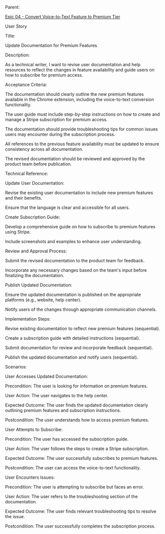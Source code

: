 Parent: 

[Epic 04 - Convert Voice-to-Text Feature to Premium Tier](epic-04.md)

User Story

Title:

Update Documentation for Premium Features

Description:

As a technical writer, I want to revise user documentation and help resources to reflect the changes in feature availability and guide users on how to subscribe for premium access.

Acceptance Criteria:

The documentation should clearly outline the new premium features available in the Chrome extension, including the voice-to-text conversion functionality.

The user guide must include step-by-step instructions on how to create and manage a Stripe subscription for premium access.

The documentation should provide troubleshooting tips for common issues users may encounter during the subscription process.

All references to the previous feature availability must be updated to ensure consistency across all documentation.

The revised documentation should be reviewed and approved by the product team before publication.

Technical Reference:

Update User Documentation:

Revise the existing user documentation to include new premium features and their benefits.

Ensure that the language is clear and accessible for all users.

Create Subscription Guide:

Develop a comprehensive guide on how to subscribe to premium features using Stripe.

Include screenshots and examples to enhance user understanding.

Review and Approval Process:

Submit the revised documentation to the product team for feedback.

Incorporate any necessary changes based on the team's input before finalizing the documentation.

Publish Updated Documentation:

Ensure the updated documentation is published on the appropriate platforms (e.g., website, help center).

Notify users of the changes through appropriate communication channels.

Implementation Steps:

Revise existing documentation to reflect new premium features (sequential).

Create a subscription guide with detailed instructions (sequential).

Submit documentation for review and incorporate feedback (sequential).

Publish the updated documentation and notify users (sequential).

Scenarios:

User Accesses Updated Documentation:

Precondition: The user is looking for information on premium features.

User Action: The user navigates to the help center.

Expected Outcome: The user finds the updated documentation clearly outlining premium features and subscription instructions.

Postcondition: The user understands how to access premium features.

User Attempts to Subscribe:

Precondition: The user has accessed the subscription guide.

User Action: The user follows the steps to create a Stripe subscription.

Expected Outcome: The user successfully subscribes to premium features.

Postcondition: The user can access the voice-to-text functionality.

User Encounters Issues:

Precondition: The user is attempting to subscribe but faces an error.

User Action: The user refers to the troubleshooting section of the documentation.

Expected Outcome: The user finds relevant troubleshooting tips to resolve the issue.

Postcondition: The user successfully completes the subscription process.

